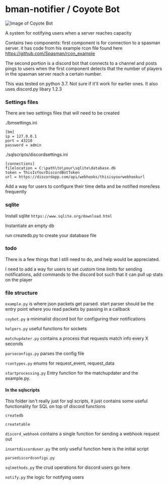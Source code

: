 # bman-notifier / Coyote Bot
![Image of Coyote Bot](https://i.ibb.co/2Ywpxqm/coyotebot.jpg)

A system for notifying users when a server reaches capacity

Contains two components: first component is for connection to a spasman server. it has code from his example rcon file found here https://github.com/Spasman/rcon_example

The second portion is a discord bot that connects to a channel and posts pings to users when the first component detects that the number of players in the spasman server reach a certain number.

This was tested on python 3.7. Not sure if it'll work for earlier ones. It also uses discord.py libary 1.2.3

### Settings files ###

There are two settings files that will need to be created

./bmsettings.ini

```
[bm]
ip = 127.0.0.1
port = 43210
password = admin
```

./sqlscripts/discordsettings.ini
```
[connections]
filelocation = C:\path\to\your\sqlite\database.db
token = ThisIsYourDiscordBotToken
url = https://discordapp.com/api/webhooks/thisisyourwebhookurl
```

Add a way for users to configure their time delta and be notified more/less frequently

### sqlite ###

Install sqlite `https://www.sqlite.org/download.html`

Instantiate an empty db

run createdb.py to create your database file

### todo ###

There is a few things that I still need to do, and help would be appreciated.

I need to add a way for users to set custom time limits for sending notifications, add commands to the discord bot such that it can pull up stats on the player

### file structure ###

`example.py` is where json packets get parsed. start parser should be the entry point where you read packets by passing in a callback

`coybot.py` a minimalist discord bot for configuring their notifications

`helpers.py` useful functions for sockets

`matchupdater.py` contains a process that requests match info every X seconds

`parseconfigs.py` parses the config file

`rcontypes.py` enums for request_event, request_data

`startprocessing.py` Entry function for the matchupdater and the example.py.


#### In the sqlscripts ####

This folder isn't really just for sql scripts, it just contains some useful functionality for SQL on top of discord functions

`createdb`

`createtable`

`discord_webhook` contains a single function for sending a webhook request out

`insertdiscorduser.py` the only useful function here is the initial script

`parsediscordconfigs.py`

`sqlmethods.py` the crud operations for discord users go here

`notify.py` the logic for notifying users
